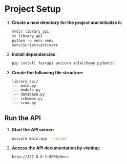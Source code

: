 
# Project Setup

1. **Create a new directory for the project and initialize it:**

   ```bash
   mkdir library_api
   cd library_api
   python -m venv venv
   venv\Scripts\activate 
   ```

2. **Install dependencies:**

   ```bash
   pip install fastapi uvicorn sqlalchemy pydantic
   ```

3. **Create the following file structure:**

   ```
   library_api/
   |-- main.py
   |-- models.py
   |-- database.py
   |-- schemas.py
   |-- crud.py
   ```

## Run the API

1. **Start the API server:**

   ```bash
   uvicorn main:app --reload
   ```

2. **Access the API documentation by visiting:**

   ```
   http://127.0.0.1:8000/docs
   ```

